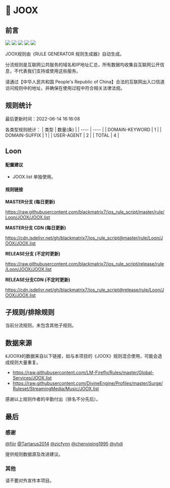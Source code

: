 # 🧸 JOOX

## 前言

![](https://shields.io/badge/-移除重复规则-ff69b4) ![](https://shields.io/badge/-DOMAIN与DOMAIN--SUFFIX合并-green) ![](https://shields.io/badge/-DOMAIN--SUFFIX间合并-critical) ![](https://shields.io/badge/-DOMAIN--SUFFIX与DOMAIN--KEYWORD合并-blue) ![](https://shields.io/badge/-IP--CIDR(6)合并-blueviolet) 

JOOX规则由《RULE GENERATOR 规则生成器》自动生成。

分流规则是互联网公共服务的域名和IP地址汇总，所有数据均收集自互联网公开信息，不代表我们支持或使用这些服务。

请通过【中华人民共和国 People's Republic of China】合法的互联网出入口信道访问规则中的地址，并确保在使用过程中符合相关法律法规。

## 规则统计

最后更新时间：2022-06-14 16:16:08

各类型规则统计：
| 类型 | 数量(条)  | 
| ---- | ----  |
| DOMAIN-KEYWORD | 1  | 
| DOMAIN-SUFFIX | 1  | 
| USER-AGENT | 2  | 
| TOTAL | 4  | 


## Loon 

#### 配置建议
- JOOX.list 单独使用。

#### 规则链接
**MASTER分支 (每日更新)**

https://raw.githubusercontent.com/blackmatrix7/ios_rule_script/master/rule/Loon/JOOX/JOOX.list

**MASTER分支 CDN (每日更新)**

https://cdn.jsdelivr.net/gh/blackmatrix7/ios_rule_script@master/rule/Loon/JOOX/JOOX.list

**RELEASE分支 (不定时更新)**

https://raw.githubusercontent.com/blackmatrix7/ios_rule_script/release/rule/Loon/JOOX/JOOX.list

**RELEASE分支CDN (不定时更新)**

https://cdn.jsdelivr.net/gh/blackmatrix7/ios_rule_script@release/rule/Loon/JOOX/JOOX.list

## 子规则/排除规则


当前分流规则，未包含其他子规则。

## 数据来源

《JOOX》的数据来自以下链接，如与本项目的《JOOX》规则混合使用，可能会造成规则大量重复。

- https://raw.githubusercontent.com/LM-Firefly/Rules/master/Global-Services/JOOX.list
- https://raw.githubusercontent.com/DivineEngine/Profiles/master/Surge/Ruleset/StreamingMedia/Music/JOOX.list


感谢以上规则作者的辛勤付出（排名不分先后）。

## 最后

### 感谢

[@fiiir](https://github.com/fiiir) [@Tartarus2014](https://github.com/Tartarus2014) [@zjcfynn](https://github.com/zjcfynn) [@chenyiping1995](https://github.com/chenyiping1995) [@vhdj](https://github.com/vhdj)

提供规则数据源及改进建议。

### 其他

请不要对外宣传本项目。
